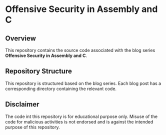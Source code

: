 # Offensive Security in Assembly and C

## Overview
This repository contains the source code associated with the blog series **Offensive Security in Assembly and C**.

## Repository Structure
This repository is structured based on the blog series. Each blog post has a corresponding directory containing the relevant code.

## Disclaimer
The code int this repository is for educational purpose only. Misuse of the code for malicious activities is not endorsed and is against the intended purpose of this repository.

